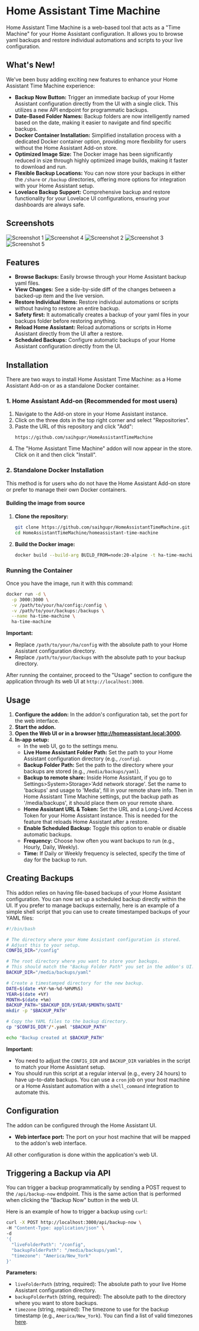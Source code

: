 # Home Assistant Time Machine

Home Assistant Time Machine is a web-based tool that acts as a "Time Machine" for your Home Assistant configuration. It allows you to browse yaml backups and restore individual automations and scripts to your live configuration.

## What's New!

We've been busy adding exciting new features to enhance your Home Assistant Time Machine experience:

*   **Backup Now Button:** Trigger an immediate backup of your Home Assistant configuration directly from the UI with a single click. This utilizes a new API endpoint for programmatic backups.
*   **Date-Based Folder Names:** Backup folders are now intelligently named based on the date, making it easier to navigate and find specific backups.
*   **Docker Container Installation:** Simplified installation process with a dedicated Docker container option, providing more flexibility for users without the Home Assistant Add-on store.
*   **Optimized Image Size:** The Docker image has been significantly reduced in size through highly optimized image builds, making it faster to download and run.
*   **Flexible Backup Locations:** You can now store your backups in either the `/share` or `/backup` directories, offering more options for integration with your Home Assistant setup.
*   **Lovelace Backup Support:** Comprehensive backup and restore functionality for your Lovelace UI configurations, ensuring your dashboards are always safe.

## Screenshots

![Screenshot 1](https://i.imgur.com/h8JovLe.png)
![Screenshot 4](https://i.imgur.com/gLp9Xke.png)
![Screenshot 2](https://i.imgur.com/1nsjBY1.png)
![Screenshot 3](https://i.imgur.com/pkHXhtu.png)
![Screenshot 5](https://i.imgur.com/606uJun.png)


## Features

*   **Browse Backups:** Easily browse through your Home Assistant backup yaml files.
*   **View Changes:** See a side-by-side diff of the changes between a backed-up item and the live version.
*   **Restore Individual Items:** Restore individual automations or scripts without having to restore an entire backup.
*   **Safety first:** It automatically creates a backup of your yaml files in your backups folder before restoring anything.
*   **Reload Home Assistant:** Reload automations or scripts in Home Assistant directly from the UI after a restore.
*   **Scheduled Backups:** Configure automatic backups of your Home Assistant configuration directly from the UI.

## Installation

There are two ways to install Home Assistant Time Machine: as a Home Assistant Add-on or as a standalone Docker container.

### 1. Home Assistant Add-on (Recommended for most users)

1.  Navigate to the Add-on store in your Home Assistant instance.
2.  Click on the three dots in the top right corner and select "Repositories".
3.  Paste the URL of this repository and click "Add":
    ```
    https://github.com/saihgupr/HomeAssistantTimeMachine
    ```
4.  The "Home Assistant Time Machine" addon will now appear in the store. Click on it and then click "Install".

### 2. Standalone Docker Installation

This method is for users who do not have the Home Assistant Add-on store or prefer to manage their own Docker containers.

#### Building the image from source

1.  **Clone the repository:**
    ```bash
    git clone https://github.com/saihgupr/HomeAssistantTimeMachine.git
    cd HomeAssistantTimeMachine/homeassistant-time-machine
    ```

2.  **Build the Docker image:**
    ```bash
    docker build --build-arg BUILD_FROM=node:20-alpine -t ha-time-machine .
    ```

### Running the Container

Once you have the image, run it with this command:

```bash
docker run -d \
  -p 3000:3000 \
  -v /path/to/your/ha/config:/config \
  -v /path/to/your/backups:/backups \
  --name ha-time-machine \
  ha-time-machine
```

**Important:**
*   Replace `/path/to/your/ha/config` with the absolute path to your Home Assistant configuration directory.
*   Replace `/path/to/your/backups` with the absolute path to your backup directory.

After running the container, proceed to the "Usage" section to configure the application through its web UI at `http://localhost:3000`.

## Usage

1.  **Configure the addon:** In the addon's configuration tab, set the port for the web interface.
2.  **Start the addon.**
3.  **Open the Web UI or in a browser http://homeassistant.local:3000.**
4.  **In-app setup:**
    *   In the web UI, go to the settings menu.
    *   **Live Home Assistant Folder Path:** Set the path to your Home Assistant configuration directory (e.g., `/config`).
    *   **Backup Folder Path:** Set the path to the directory where your backups are stored (e.g., `/media/backups/yaml`).
    *   **Backup to remote share:** Inside Home Assistant, if you go to Settings>System>Storage>'Add network storage'. Set the name to 'backups' and usage to 'Media', fill in your remote share info. Then in Home Assistant Time Machine settings, put the backup path as '/media/backups', it should place them on your remote share.
    *   **Home Assistant URL & Token:** Set the URL and a Long-Lived Access Token for your Home Assistant instance. This is needed for the feature that reloads Home Assistant after a restore.
    *   **Enable Scheduled Backup:** Toggle this option to enable or disable automatic backups.
    *   **Frequency:** Choose how often you want backups to run (e.g., Hourly, Daily, Weekly).
    *   **Time:** If Daily or Weekly frequency is selected, specify the time of day for the backup to run.

## Creating Backups

This addon relies on having file-based backups of your Home Assistant configuration. You can now set up a scheduled backup directly within the UI. If you prefer to manage backups externally, here is an example of a simple shell script that you can use to create timestamped backups of your YAML files:

```bash
#!/bin/bash

# The directory where your Home Assistant configuration is stored.
# Adjust this to your setup.
CONFIG_DIR="/config"

# The root directory where you want to store your backups.
# This should match the "Backup Folder Path" you set in the addon's UI.
BACKUP_DIR="/media/backups/yaml"

# Create a timestamped directory for the new backup.
DATE=$(date +%Y-%m-%d-%H%M%S)
YEAR=$(date +%Y)
MONTH=$(date +%m)
BACKUP_PATH="$BACKUP_DIR/$YEAR/$MONTH/$DATE"
mkdir -p "$BACKUP_PATH"

# Copy the YAML files to the backup directory.
cp "$CONFIG_DIR"/*.yaml "$BACKUP_PATH"

echo "Backup created at $BACKUP_PATH"
```

**Important:**
*   You need to adjust the `CONFIG_DIR` and `BACKUP_DIR` variables in the script to match your Home Assistant setup.
*   You should run this script at a regular interval (e.g., every 24 hours) to have up-to-date backups. You can use a `cron` job on your host machine or a Home Assistant automation with a `shell_command` integration to automate this.

## Configuration

The addon can be configured through the Home Assistant UI.

*   **Web interface port:** The port on your host machine that will be mapped to the addon's web interface.

All other configuration is done within the application's web UI.

## Triggering a Backup via API

You can trigger a backup programmatically by sending a POST request to the `/api/backup-now` endpoint. This is the same action that is performed when clicking the "Backup Now" button in the web UI.

Here is an example of how to trigger a backup using `curl`:

```bash
curl -X POST http://localhost:3000/api/backup-now \
-H "Content-Type: application/json" \
-d 
'{
  "liveFolderPath": "/config",
  "backupFolderPath": "/media/backups/yaml",
  "timezone": "America/New_York"
}'
```

**Parameters:**

*   `liveFolderPath` (string, required): The absolute path to your live Home Assistant configuration directory.
*   `backupFolderPath` (string, required): The absolute path to the directory where you want to store backups.
*   `timezone` (string, required): The timezone to use for the backup timestamp (e.g., `America/New_York`). You can find a list of valid timezones [here](https://en.wikipedia.org/wiki/List_of_tz_database_time_zones).